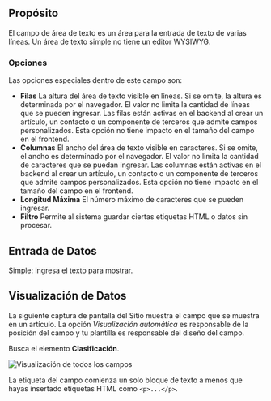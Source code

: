 <!-- Filename: J3.x:Adding_custom_fields/Textarea_Field / Display title: Campo de área de texto -->

## Propósito

El campo de área de texto es un área para la entrada de texto de varias líneas. Un área de texto simple no tiene un editor WYSIWYG.

### Opciones

Las opciones especiales dentro de este campo son:

- **Filas** La altura del área de texto visible en líneas. Si se omite, la altura es determinada por el navegador. El valor no limita la cantidad de líneas que se pueden ingresar. Las filas están activas en el backend al crear un artículo, un contacto o un componente de terceros que admite campos personalizados. Esta opción no tiene impacto en el tamaño del campo en el frontend.
- **Columnas** El ancho del área de texto visible en caracteres. Si se omite, el ancho es determinado por el navegador. El valor no limita la cantidad de caracteres que se puedan ingresar. Las columnas están activas en el backend al crear un artículo, un contacto o un componente de terceros que admite campos personalizados. Esta opción no tiene impacto en el tamaño del campo en el frontend.
- **Longitud Máxima** El número máximo de caracteres que se pueden ingresar.
- **Filtro** Permite al sistema guardar ciertas etiquetas HTML o datos sin procesar.

## Entrada de Datos

Simple: ingresa el texto para mostrar.  

## Visualización de Datos

La siguiente captura de pantalla del Sitio muestra el campo que se muestra en un artículo. La opción *Visualización automática* es responsable de la posición del campo y tu plantilla es responsable del diseño del campo.

Busca el elemento **Clasificación**.

![Visualización de todos los campos](../../../en/images/fields/fields-display.png "Visualización de campos")

La etiqueta del campo comienza un solo bloque de texto a menos que hayas insertado etiquetas HTML como `<p>...</p>`.

